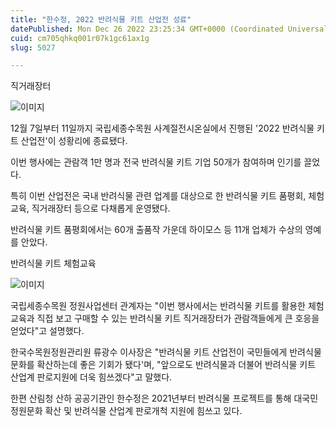 ```yaml
---
title: "한수정, 2022 반려식물 키트 산업전 성료"
datePublished: Mon Dec 26 2022 23:25:34 GMT+0000 (Coordinated Universal Time)
cuid: cm705qhkq001r07k1gc61ax1g
slug: 5027

---
```



직거래장터

![이미지](https://cdn.hashnode.com/res/hashnode/image/upload/v1739258716576/0a5f95fd-9a9f-4ecf-b8b0-a2f23778e2d9.jpeg)

12월 7일부터 11일까지 국립세종수목원 사계절전시온실에서 진행된 '2022 반려식물 키트 산업전'이 성황리에 종료됐다.

이번 행사에는 관람객 1만 명과 전국 반려식물 키트 기업 50개가 참여하며 인기를 끌었다.

특히 이번 산업전은 국내 반려식물 관련 업계를 대상으로 한 반려식물 키트 품평회, 체험교육, 직거래장터 등으로 다채롭게 운영됐다.

반려식물 키트 품평회에서는 60개 출품작 가운데 하이모스 등 11개 업체가 수상의 영예를 안았다.

반려식물 키트 체험교육

![이미지](https://cdn.hashnode.com/res/hashnode/image/upload/v1739258718921/fc9dde79-d727-4057-b9a1-38e46da98d48.png)

국립세종수목원 정원사업센터 관계자는 "이번 행사에서는 반려식물 키트를 활용한 체험교육과 직접 보고 구매할 수 있는 반려식물 키트 직거래장터가 관람객들에게 큰 호응을 얻었다"고 설명했다.

한국수목원정원관리원 류광수 이사장은 "반려식물 키트 산업전이 국민들에게 반려식물 문화를 확산하는데 좋은 기회가 됐다'며, "앞으로도 반려식물과 더불어 반려식물 키트 산업계 판로지원에 더욱 힘쓰겠다"고 말했다.

한편 산림청 산하 공공기관인 한수정은 2021년부터 반려식물 프로젝트를 통해 대국민 정원문화 확산 및 반려식물 산업계 판로개척 지원에 힘쓰고 있다.